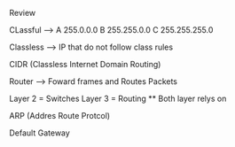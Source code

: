 Review

CLassful 
  --> A 255.0.0.0
      B 255.255.0.0
      C 255.255.255.0

Classless
    --> IP that do not follow class rules

CIDR (Classless Internet Domain Routing)

Router 
  --> Foward frames and Routes Packets

  Layer 2 = Switches 
  Layer 3 = Routing 
    ** Both layer relys on 

ARP (Addres Route Protcol)

Default Gateway
